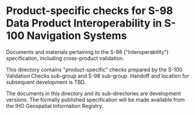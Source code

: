 # Product-specific checks for S-98 Data Product Interoperability in S-100 Navigation Systems

Documents and materials pertaining to the S-98 ("Interoperability") specification, including cross-product validation.

This directory contains "product-specific" checks prepared by the S-100 Validation Checks sub-group and S-98 sub-group. Handoff and location for subsequent development is TBD.

The documents in this directory and its sub-directories are development versions. The formally published specification will be made available from the IHO Geospatial Information Registry.

